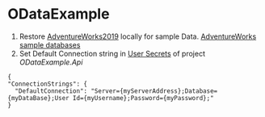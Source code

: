 # ODataExample

1) Restore [AdventureWorks2019](https://github.com/Microsoft/sql-server-samples/releases/download/adventureworks/AdventureWorks2019.bak) locally for sample Data. [AdventureWorks sample databases](https://learn.microsoft.com/en-us/sql/samples/adventureworks-install-configure?view=sql-server-ver16&tabs=ssms)
2) Set Default Connection string in [User Secrets](https://learn.microsoft.com/it-it/aspnet/core/security/app-secrets?view=aspnetcore-7.0&tabs=windows) of project *ODataExample.Api*
```
{
"ConnectionStrings": {
  "DefaultConnection": "Server={myServerAddress};Database={myDataBase};User Id={myUsername};Password={myPassword};"
}
```
 
